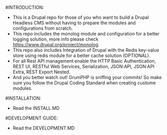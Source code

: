 #INTRODUCTION:

- This is a Drupal repo for those of you who want to build a Drupal Headless CMS without having to prepare the modules and configurations from scratch.
- This repo includes the monolog module and configuration for a better logging solution, more info please check https://www.drupal.org/project/monolog.
- This repo also includes Integration of Drupal with the Redis key-value store using redis module for a better cache solution (OPTIONAL).
- For all Rest API management enable the HTTP Basic Authentication, REST UI, RESTful Web Services, Serialization, JSON:API, JSON:API Extra, REST Export Nested.
- And you better watch out! GrumPHP is sniffing your commits! So make sure you follow the Drupal Coding Standard when creating custome modules.

#INSTALLATION:
- Read the INSTALL.MD

#DEVELOPMENT GUIDE:
- Read the DEVELOPMENT.MD
